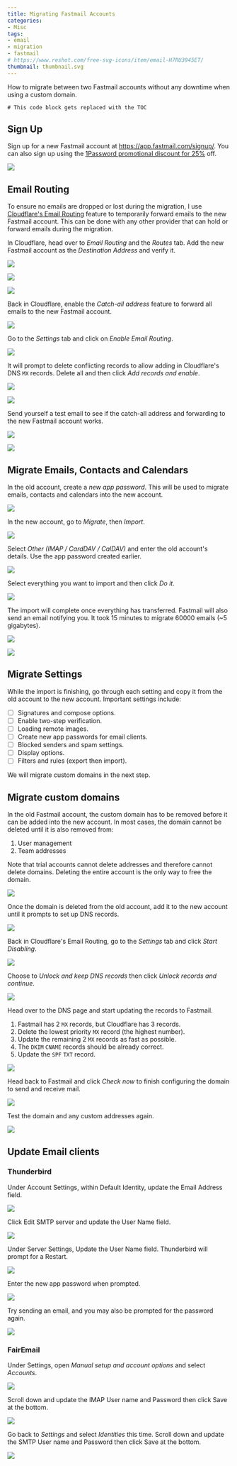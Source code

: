 ```yaml
---
title: Migrating Fastmail Accounts
categories:
- Misc
tags:
- email
- migration
- fastmail
# https://www.reshot.com/free-svg-icons/item/email-H7RU3945ET/
thumbnail: thumbnail.svg
---
```


How to migrate between two Fastmail accounts without any downtime when using a custom domain.

```toc
# This code block gets replaced with the TOC
```

## Sign Up

Sign up for a new Fastmail account at https://app.fastmail.com/signup/. You can also sign up using the [1Password promotional discount for 25%](https://app.fastmail.com/signup/1password) off.

![](signup.png)

## Email Routing

To ensure no emails are dropped or lost during the migration, I use [Cloudflare's Email Routing](https://developers.cloudflare.com/email-routing/) feature to temporarily forward emails to the new Fastmail account. This can be done with any other provider that can hold or forward emails during the migration.

In Cloudflare, head over to *Email Routing* and the *Routes* tab. Add the new Fastmail account as the *Destination Address* and verify it.

![](email-routing/destination-address.png)

![](email-routing/cloudflare-verify-email.png)

![](email-routing/cloudflare-verify.png)

Back in Cloudflare, enable the *Catch-all address* feature to forward all emails to the new Fastmail account.

![](email-routing/catch-all.png)

Go to the *Settings* tab and click on *Enable Email Routing*.

![](email-routing/enable-email-routing.png)

It will prompt to delete conflicting records to allow adding in Cloudflare's DNS `MX` records. Delete all and then click *Add records and enable*.

![](email-routing/delete-conflicting-dns-records.png)

![](email-routing/email-routing-is-enabled.png)

Send yourself a test email to see if the catch-all address and forwarding to the new Fastmail account works.

![](email-routing/test-email.png)

![](email-routing/cloudflare-email-routing-dashboard.png)

## Migrate Emails, Contacts and Calendars

In the old account, create a *new app password*. This will be used to migrate emails, contacts and calendars into the new account.

![](migrate/app-password.png)

In the new account, go to *Migrate*, then *Import*.

![](migrate/import.png)

Select *Other (IMAP / CardDAV / CalDAV)* and enter the old account's details. Use the app password created earlier.

![](migrate/import-from-other.png)

Select everything you want to import and then click *Do it*.

![](migrate/import-what.png)

The import will complete once everything has transferred. Fastmail will also send an email notifying you. It took 15 minutes to migrate 60000 emails (~5 gigabytes).

![](migrate/import-history.png)

![](migrate/import-complete.png)

## Migrate Settings

While the import is finishing, go through each setting and copy it from the old account to the new account. Important settings include:

- [ ] Signatures and compose options.
- [ ] Enable two-step verification.
- [ ] Loading remote images.
- [ ] Create new app passwords for email clients.
- [ ] Blocked senders and spam settings.
- [ ] Display options.
- [ ] Filters and rules (export then import).

We will migrate custom domains in the next step.

## Migrate custom domains

In the old Fastmail account, the custom domain has to be removed before it can be added into the new account. In most cases, the domain cannot be deleted until it is also removed from:

1. User management
1. Team addresses

Note that trial accounts cannot delete addresses and therefore cannot delete domains. Deleting the entire account is the only way to free the domain.

![](domain/delete-account.png)

Once the domain is deleted from the old account, add it to the new account until it prompts to set up DNS records.

![](domain/new-domain.png)

Back in Cloudflare's Email Routing, go to the *Settings* tab and click *Start Disabling*.

![](domain/start-disabling.png)

Choose to *Unlock and keep DNS records* then click *Unlock records and continue*.

![](domain/unlock-keep-dns-records.png)

Head over to the DNS page and start updating the records to Fastmail.

1. Fastmail has 2 `MX` records, but Cloudflare has 3 records.
1. Delete the lowest priority `MX` record (the highest number).
1. Update the remaining 2 `MX` records as fast as possible.
1. The `DKIM` `CNAME` records should be already correct.
1. Update the `SPF` `TXT` record.

![](domain/fastmail-dns.png)

Head back to Fastmail and click *Check now* to finish configuring the domain to send and receive mail.

![](domain/finished-setup.png)

Test the domain and any custom addresses again.

![](domain/test-email.png)

## Update Email clients

### Thunderbird

Under Account Settings, within Default Identity, update the Email Address field.

![](thunderbird/default-identity.png)

Click Edit SMTP server and update the User Name field.

![](thunderbird/smtp-server.png)

Under Server Settings, Update the User Name field. Thunderbird will prompt for a Restart.

![](thunderbird/server-settings.png)

Enter the new app password when prompted.

![](thunderbird/app-password.png)

Try sending an email, and you may also be prompted for the password again.

![](thunderbird/app-password-2.png)

### FairEmail

Under Settings, open *Manual setup and account options* and select *Accounts*.

![](fairemail/settings.png)

Scroll down and update the IMAP User name and Password then click Save at the bottom.

![](fairemail/imap.png)

Go back to *Settings* and select *Identities* this time. Scroll down and update the SMTP User name and Password then click Save at the bottom.

![](fairemail/smtp.png)
